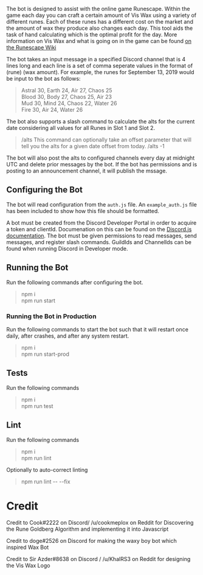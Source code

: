 The bot is designed to assist with the online game Runescape. Within the game each day you can craft a certain amount of Vis Wax using a variety of different runes. Each of these runes has a different cost on the market and the amount of wax they produce also changes each day. This tool aids the task of hand calculating which is the optimal profit for the day. More information on Vis Wax and what is going on in the game can be found [on the Runescape Wiki](https://runescape.wiki/w/Rune_Goldberg_Machine)

The bot takes an input message in a specified Discord channel that is 4 lines long and each line is a set of comma seperate values in the format of (rune) (wax amount).
For example, the runes for September 13, 2019 would be input to the bot as follows:
>Astral 30, Earth 24, Air 27, Chaos 25  
>Blood 30, Body 27, Chaos 25, Air 23  
>Mud 30, Mind 24, Chaos 22, Water 26  
>Fire 30, Air 24, Water 26  

The bot also supports a slash command to calculate the alts for the current date considering all values for all Runes in Slot 1 and Slot 2.
> /alts
This command can optionally take an offset parameter that will tell you the alts for a given date offset from today.
> /alts -1

The bot will also post the alts to configured channels every day at midnight UTC and delete prior messages by the bot. If the bot has permissions and is posting to an announcement channel, it will publish the mssage.

## Configuring the Bot

The bot will read configuration from the `auth.js` file. An `example_auth.js` file has been included to show how this file should be formatted.

A bot must be created from the Discord Developer Portal in order to acquire a token and clientId. Documenation on this can be found on the [Discord.js documentation](https://discordjs.guide/preparations/setting-up-a-bot-application.html). The bot must be given permissions to read messages, send messages, and register slash commands. GuildIds and ChannelIds can be found when running Discord in Developer mode.

## Running the Bot

Run the following commands after configuring the bot.
>npm i  
>npm run start  


### Running the Bot in Production

Run the following commands to start the bot such that it will restart once daily, after crashes, and after any system restart.
> npm i  
> npm run start-prod  

## Tests

Run the following commands
> npm i  
> npm run test  

## Lint

Run the following commands
> npm i  
> npm run lint

Optionally to auto-correct linting
> npm run lint -- --fix  

# Credit

Credit to Cook#2222 on Discord/ /u/cookmeplox on Reddit for Discovering the Rune Goldberg Algorithm and implementing it into Javascript

Credit to doge#2526 on Discord for making the waxy boy bot which inspired Wax Bot

Credit to Sir Azder#8638 on Discord / /u/KhalRS3 on Reddit for designing the Vis Wax Logo
